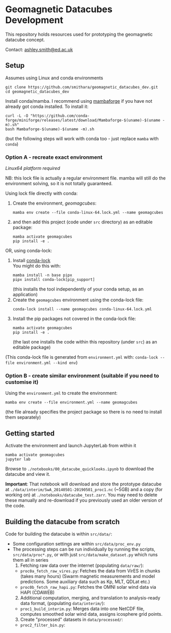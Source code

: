 # Geomagnetic Datacubes Development

This repository holds resources used for prototyping the geomagnetic datacube concept.

Contact: ashley.smith@ed.ac.uk

## Setup

Assumes using Linux and conda environments

```
git clone https://github.com/smithara/geomagnetic_datacubes_dev.git
cd geomagnetic_datacubes_dev
```

Install conda/mamba. I recommend using [mambaforge](https://github.com/conda-forge/miniforge#mambaforge) if you have not already got conda installed. To install it:
```
curl -L -O "https://github.com/conda-forge/miniforge/releases/latest/download/Mambaforge-$(uname)-$(uname -m).sh"
bash Mambaforge-$(uname)-$(uname -m).sh
```
(but the following steps will work with conda too - just replace `mamba` with `conda`)


### Option A - recreate exact environment

*Linux64 platform required*

NB: this lock file is actually a regular environment file. mamba will still do the environment solving, so it is not totally guaranteed.

Using lock file directly with conda:
1. Create the environment, *geomagcubes*:
    ```
    mamba env create --file conda-linux-64.lock.yml --name geomagcubes
    ```
2. and then add this project (code under `src` directory) as an editable package:
    ```
    mamba activate geomagcubes
    pip install -e .
    ```

OR, using conda-lock:
1. Install [conda-lock](https://conda-incubator.github.io/conda-lock/)  
    You might do this with:  
    ```
    mamba install -n base pipx
    pipx install conda-lock[pip_support]
    ```
    (this installs the tool independently of your conda setup, as an application)
2. Create the `geomagcubes` environment using the conda-lock file:
    ```
    conda-lock install --name geomagcubes conda-linux-64.lock.yml
    ```
3. Install the pip packages not covered in the conda-lock file:
    ```
    mamba activate geomagcubes
    pip install -e .
    ```
    (the last one installs the code within this repository (under `src`) as an editable package)

(This conda-lock file is generated from `environment.yml` with: `conda-lock --file environment.yml --kind env`)


### Option B - create similar environment (suitable if you need to customise it)

Using the `environment.yml` to create the environment:
```
mamba env create --file environment.yml --name geomagcubes
```
(the file already specifies the project package so there is no need to install them separately)


## Getting started

Activate the environment and launch JupyterLab from within it
```
mamba activate geomagcubes
jupyter lab
```

Browse to `./notebooks/00_datacube_quicklooks.ipynb` to download the datacube and view it.

**Important**: That notebook will download and store the prototype datacube at `./data/interim/SwA_20140501-20190501_proc1.nc` (~5GB) and a copy (for working on) at `./notebooks/datacube_test.zarr`. You may need to delete these manually and re-download if you previously used an older version of the code.


## Building the datacube from scratch

Code for building the datacube is within `src/data/`:
- Some configuration settings are within `src/data/proc_env.py`
- The processing steps can be run individually by running the scripts, `src/data/proc*.py`, or with just `src/data/make_dataset.py` which runs them all in series
  1. Fetching raw data over the internet (populating `data/raw/`):
    - `proc0a_fetch_raw_vires.py`: Fetches the data from VirES in chunks (takes many hours)
      (Swarm magnetic measurements and model predictions. Some auxiliary data such as Kp, MLT, QDLat etc.)
    - `proc0b_fetch_raw_hapi.py`: Fetches the OMNI solar wind data via HAPI (CDAWEB)
  2. Additional computation, merging, and translation to analysis-ready data format, (populating `data/interim/`):
    - `proc1_build_interim.py`: Merges data into one NetCDF file, computes smoothed solar wind data, assigns icosphere grid points.
  3. Create "processed" datasets in `data/processed/`:
    - `proc2_filter_bin.py`:

<!-- ## To-do

- Check memory usage and how to adjust the file chunk sizes and dask settings appropriately
- Remake data pipeline with `snakemake`?
- Automate updating of RC index? (http://www.spacecenter.dk/files/magnetic-models/RC/) -->
